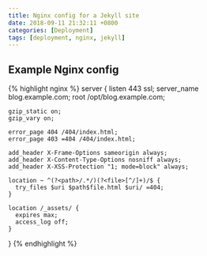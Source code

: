 ```yaml
---
title: Nginx config for a Jekyll site
date: 2018-09-11 21:32:11 +0800
categories: [Deployment]
tags: [deployment, nginx, jekyll]
---
```


## Example Nginx config

{% highlight nginx %}
server {
    listen 443 ssl;
    server_name blog.example.com;
    root /opt/blog.example.com;

    gzip_static on;
    gzip_vary on;

    error_page 404 /404/index.html;
    error_page 403 =404 /404/index.html;

    add_header X-Frame-Options sameorigin always;
    add_header X-Content-Type-Options nosniff always;
    add_header X-XSS-Protection "1; mode=block" always;

    location ~ ^(?<path>/.*/)(?<file>[^/]+)/$ {
      try_files $uri $path$file.html $uri/ =404;
    }

    location /_assets/ {
      expires max;
      access_log off;
    }
}
{% endhighlight %}